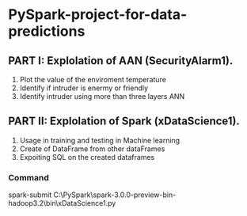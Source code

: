 # PySpark-project-for-data-predictions

## PART I: Explolation of AAN (SecurityAlarm1).

1. Plot the value of the enviroment temperature
2. Identify if intruder is enermy or friendly
3. Identify intruder using more than three layers ANN


## PART II: Explolation of Spark (xDataScience1).

1. Usage in training and testing in Machine learning
2. Create of DataFrame from other dataFrames
3. Expoiting SQL on the created dataframes

 ### Command
 spark-submit C:\PySpark\spark-3.0.0-preview-bin-hadoop3.2\bin\xDataScience1.py